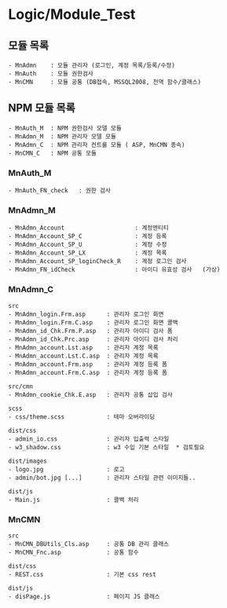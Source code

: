 # Logic/Module_Test

## 모듈 목록

    - MnAdmn    : 모듈 관리자 (로그인, 계정 목록/등록/수정)
    - MnAuth    : 모듈 권한검사
    - MnCMN     : 모듈 공통 (DB접속, MSSQL2008, 전역 함수/클래스)

## NPM 모듈 목록

    - MnAuth_M  : NPM 권한검사 모델 모듈
    - MnAdmn_M  : NPM 관리자 모델 모듈
    - MnAdmn_C  : NPM 관리자 컨트롤 모듈 ( ASP, MnCMN 종속)
    - MnCMN_C   : NPM 공통 모듈

### MnAuth_M

    - MnAuth_FN_check   : 권한 검사

### MnAdmn_M

    - MnAdmn_Account                    : 계정엔티티
    - MnAdmn_Account_SP_C               : 계정 등록
    - MnAdmn_Account_SP_U               : 계정 수정
    - MnAdmn_Account_SP_LX              : 계정 목록
    - MnAdmn_Account_SP_loginCheck_R    : 계정 로그인 검사
    - MnAdmn_FN_idCheck                 : 아이디 유효성 검사   (가상)

### MnAdmn_C
    src
    - MnAdmn_login.Frm.asp      : 관리자 로그인 화면
    - MnAdmn_login.Frm.C.asp    : 관리자 로그인 화면 콜백
    - MnAdmn_id_Chk.Frm.P.asp   : 관리자 아이디 검사 폼
    - MnAdmn_id_Chk.Prc.asp     : 관리자 아이디 검사 처리
    - MnAdmn_account.Lst.asp    : 관리자 계정 목록
    - MnAdmn_account.Lst.C.asp  : 관리자 계정 목록
    - MnAdmn_account.Frm.asp    : 관리자 계정 등록 폼
    - MnAdmn_account.Frm.C.asp  : 관리자 계정 등록 폼

    src/cmn
    - MnAdmn_cookie_Chk.E.asp   : 관리자 공통 삽입 검사

    scss 
    - css/theme.scss            : 테마 오버라이딩

    dist/css 
    - admin_io.css              : 관리자 입출력 스타일
    - w3_shadow.css             : w3 수입 기본 스타일  * 검토필요

    dist/images
    - logo.jpg                  : 로고
    - admin/bot.jpg [...]       : 관리자 스타일 관련 이미지들..

    dist/js
    - Main.js                   : 콜백 처리

### MnCMN
    src
    - MnCMN_DBUtils_Cls.asp     : 공통 DB 관리 클래스
    - MnCMN_Fnc.asp             : 공통 함수

    dist/css
    - REST.css                  : 기본 css rest

    dist/js
    - disPage.js                : 페이지 JS 클래스

    

        

